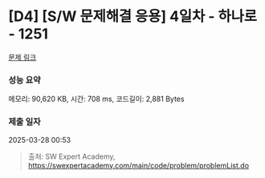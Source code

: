 # [D4] [S/W 문제해결 응용] 4일차 - 하나로 - 1251 

[문제 링크](https://swexpertacademy.com/main/code/problem/problemDetail.do?contestProbId=AV15StKqAQkCFAYD) 

### 성능 요약

메모리: 90,620 KB, 시간: 708 ms, 코드길이: 2,881 Bytes

### 제출 일자

2025-03-28 00:53



> 출처: SW Expert Academy, https://swexpertacademy.com/main/code/problem/problemList.do